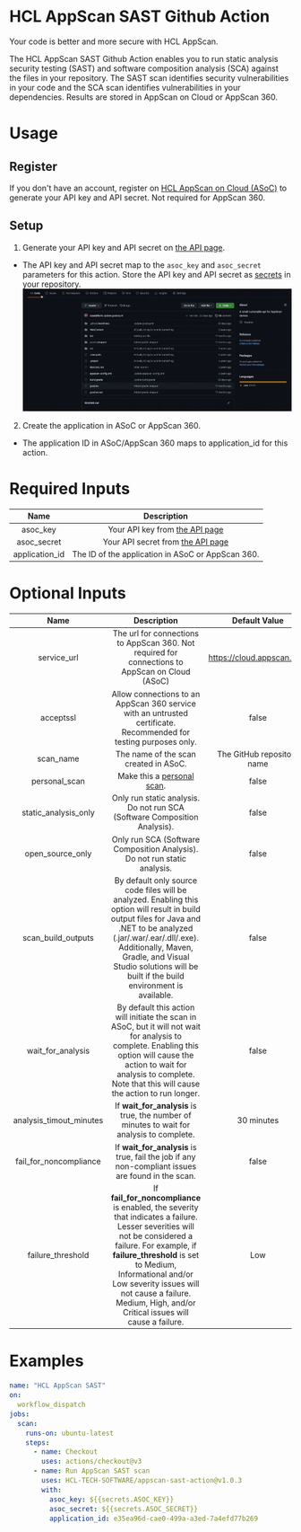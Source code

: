 # HCL AppScan SAST Github Action
Your code is better and more secure with HCL AppScan.

The HCL AppScan SAST Github Action enables you to run static analysis security testing (SAST) and software composition analysis (SCA) against the files in your repository. The SAST scan identifies security vulnerabilities in your code and the SCA scan identifies vulnerabilities in your dependencies. Results are stored in AppScan on Cloud or AppScan 360.

# Usage
## Register
If you don't have an account, register on [HCL AppScan on Cloud (ASoC)](https://www.hcltechsw.com/appscan/codesweep-for-github) to generate your API key and API secret. Not required for AppScan 360.

## Setup
1. Generate your API key and API secret on [the API page](https://cloud.appscan.com/main/settings).
- The API key and API secret map to the `asoc_key` and `asoc_secret` parameters for this action. Store the API key and API secret as [secrets](https://docs.github.com/en/actions/security-guides/encrypted-secrets) in your repository.
![adingkeys_animation](img/keyAndSecret.gif)
2. Create the application in ASoC or AppScan 360. 
- The application ID in ASoC/AppScan 360 maps to application_id for this action.

# Required Inputs
| Name |   Description    |
|    :---:    |    :---:    |
| asoc_key | Your API key from [the API page](https://cloud.appscan.com/main/settings) |
| asoc_secret | Your API secret from [the API page](https://cloud.appscan.com/main/settings) |
| application_id | The ID of the application in ASoC or AppScan 360. |

# Optional Inputs
| Name | Description | Default Value |
|    :---:    |    :---:    |    :---:    |
| service_url | The url for connections to AppScan 360. Not required for connections to AppScan on Cloud (ASoC) | https://cloud.appscan.com |
| acceptssl | Allow connections to an AppScan 360 service with an untrusted certificate. Recommended for testing purposes only. | false |
| scan_name | The name of the scan created in ASoC. | The GitHub repository name |
| personal_scan | Make this a [personal scan](https://help.hcltechsw.com/appscan/ASoC/appseccloud_scans_personal.html). | false |
| static_analysis_only | Only run static analysis. Do not run SCA (Software Composition Analysis). | false |
| open_source_only | Only run SCA (Software Composition Analysis). Do not run static analysis. | false
| scan_build_outputs | By default only source code files will be analyzed. Enabling this option will result in build output files for Java and .NET to be analyzed (.jar/.war/.ear/.dll/.exe). Additionally, Maven, Gradle, and Visual Studio solutions will be built if the build environment is available. | false |
| wait_for_analysis | By default this action will initiate the scan in ASoC, but it will not wait for analysis to complete. Enabling this option will cause the action to wait for analysis to complete. Note that this will cause the action to run longer. | false |
| analysis_timout_minutes | If **wait_for_analysis** is true, the number of minutes to wait for analysis to complete. | 30 minutes |
| fail_for_noncompliance | If **wait_for_analysis** is true, fail the job if any non-compliant issues are found in the scan. | false |
| failure_threshold | If **fail_for_noncompliance** is enabled, the severity that indicates a failure. Lesser severities will not be considered a failure. For example, if **failure_threshold** is set to Medium, Informational and/or Low severity issues will not cause a failure. Medium, High, and/or Critical issues will cause a failure. | Low |

# Examples
```yaml
name: "HCL AppScan SAST"
on:
  workflow_dispatch
jobs:
  scan:
    runs-on: ubuntu-latest
    steps:
      - name: Checkout
        uses: actions/checkout@v3
      - name: Run AppScan SAST scan
        uses: HCL-TECH-SOFTWARE/appscan-sast-action@v1.0.3
        with:
          asoc_key: ${{secrets.ASOC_KEY}}
          asoc_secret: ${{secrets.ASOC_SECRET}}
          application_id: e35ea96d-cae0-499a-a3ed-7a4efd77b269
```
